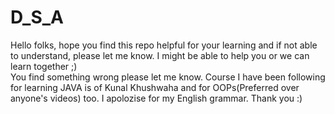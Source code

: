 # D_S_A

Hello folks,
hope you find this repo helpful for your learning and if not able to understand, please let me know.
I might be able to help you or we can learn together ;)  
You find something wrong please let me know. 
Course I have been following for learning JAVA is of Kunal Khushwaha and for OOPs(Preferred over anyone's videos) too.
I apolozise for my English grammar. 
Thank you :)

